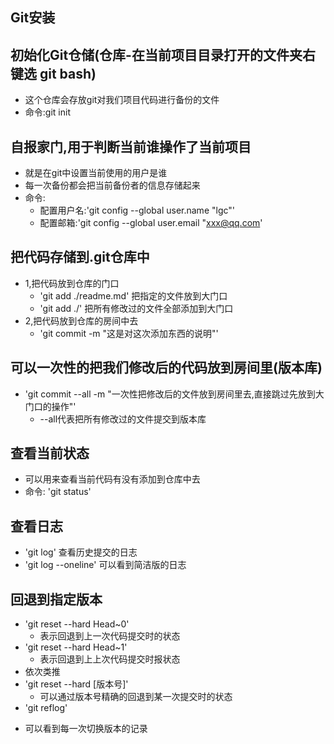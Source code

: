 ## Git安装
## 初始化Git仓储(仓库-在当前项目目录打开的文件夹右键选 git bash)
- 这个仓库会存放git对我们项目代码进行备份的文件
- 命令:git init

## 自报家门,用于判断当前谁操作了当前项目
- 就是在git中设置当前使用的用户是谁
- 每一次备份都会把当前备份者的信息存储起来
- 命令:
  + 配置用户名:'git config --global user.name "lgc"'
  + 配置邮箱:'git config --global user.email "xxx@qq.com'
## 把代码存储到.git仓库中
- 1,把代码放到仓库的门口
  + 'git add ./readme.md' 把指定的文件放到大门口
  + 'git add ./' 把所有修改过的文件全部添加到大门口
- 2,把代码放到仓库的房间中去
  + 'git commit -m "这是对这次添加东西的说明"' 

## 可以一次性的把我们修改后的代码放到房间里(版本库)
- 'git commit --all -m "一次性把修改后的文件放到房间里去,直接跳过先放到大门口的操作"'
   + --all代表把所有修改过的文件提交到版本库

## 查看当前状态
- 可以用来查看当前代码有没有添加到仓库中去
- 命令: 'git status'

## 查看日志
  - 'git log' 查看历史提交的日志
  -  'git log --oneline' 可以看到简洁版的日志
## 回退到指定版本
  - 'git reset --hard Head~0'
    + 表示回退到上一次代码提交时的状态
  - 'git reset --hard Head~1'
    + 表示回退到上上次代码提交时报状态
  - 依次类推
  - 'git reset --hard [版本号]'
    + 可以通过版本号精确的回退到某一次提交时的状态
  - 'git reflog'
   + 可以看到每一次切换版本的记录

